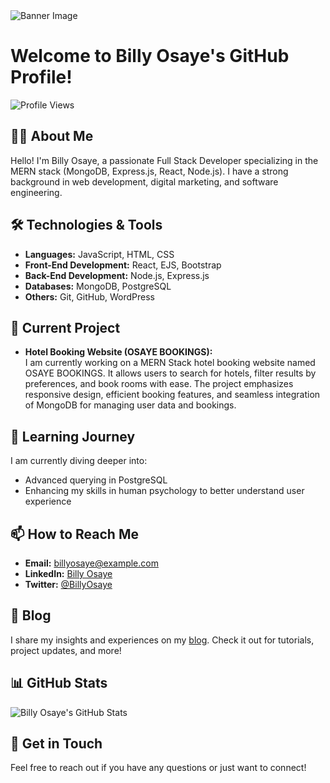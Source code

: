 <img src="https://repository-images.githubusercontent.com/588181932/e36ec678-7984-4cdd-8e4c-a3932772ff8e" alt="Banner Image">

# Welcome to Billy Osaye's GitHub Profile!

![Profile Views](https://komarev.com/ghpvc/?username=billosaye&color=blue)

## 👨‍💻 About Me

Hello! I'm Billy Osaye, a passionate Full Stack Developer specializing in the MERN stack (MongoDB, Express.js, React, Node.js). I have a strong background in web development, digital marketing, and software engineering.

## 🛠️ Technologies & Tools

- **Languages:** JavaScript, HTML, CSS
- **Front-End Development:** React, EJS, Bootstrap
- **Back-End Development:** Node.js, Express.js
- **Databases:** MongoDB, PostgreSQL
- **Others:** Git, GitHub, WordPress

## 🌟 Current Project

- **Hotel Booking Website (OSAYE BOOKINGS):**  
  I am currently working on a MERN Stack hotel booking website named OSAYE BOOKINGS. It allows users to search for hotels, filter results by preferences, and book rooms with ease. The project emphasizes responsive design, efficient booking features, and seamless integration of MongoDB for managing user data and bookings.

## 🌱 Learning Journey

I am currently diving deeper into:

- Advanced querying in PostgreSQL
- Enhancing my skills in human psychology to better understand user experience

## 📫 How to Reach Me

- **Email:** billyosaye@example.com
- **LinkedIn:** [Billy Osaye](https://www.linkedin.com/in/billy-bradocks/)
- **Twitter:** [@BillyOsaye](https://twitter.com/BillyOsaye)

## 📝 Blog

I share my insights and experiences on my [blog](https://billyosaye.dev/blog). Check it out for tutorials, project updates, and more!

## 📊 GitHub Stats

![Billy Osaye's GitHub Stats](https://github-readme-stats.vercel.app/api?username=billosaye&show_icons=true&theme=radical)

## 💬 Get in Touch

Feel free to reach out if you have any questions or just want to connect!
